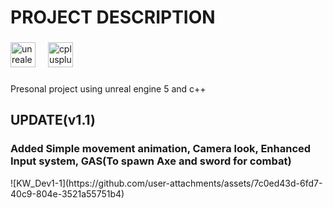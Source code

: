 <h1 align="left">PROJECT DESCRIPTION</h1>

###

<div align="left">
  <img src="https://skillicons.dev/icons?i=unreal" height="40" alt="unrealengine logo"  />
  <img width="12" />
  <img src="https://skillicons.dev/icons?i=cpp" height="40" alt="cplusplus logo"  />
</div>

###

<p align="left">Presonal project using unreal engine 5 and c++</p>

###

<h2 align="left">UPDATE(v1.1)</h2>
<h3 align="left">Added Simple movement animation, Camera look, Enhanced Input system, GAS(To spawn Axe and sword for combat)</h3>
![KW_Dev1-1](https://github.com/user-attachments/assets/7c0ed43d-6fd7-40c9-804e-3521a55751b4)
